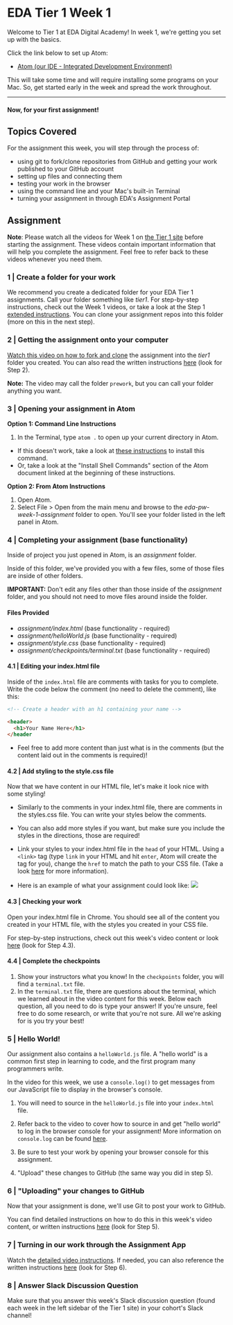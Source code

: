 # EDA Tier 1 Week 1

Welcome to Tier 1 at EDA Digital Academy! In week 1, we're getting you set up with the basics.

Click the link below to set up Atom:

- [Atom (our IDE - Integrated Development Environment)](atom.md)

This will take some time and will require installing some programs on your Mac. So, get started early in the week and spread the work throughout.

---

#### Now, for your first assignment!

## Topics Covered

For the assignment this week, you will step through the process of:

* using git to fork/clone repositories from GitHub and getting your work published to your GitHub account
* setting up files and connecting them
* testing your work in the browser
* using the command line and your Mac's built-in Terminal
* turning your assignment in through EDA's Assignment Portal

## Assignment

**Note**: Please watch all the videos for Week 1 on [the Tier 1 site](https://fullstack.emergingacademy.org/) before starting the assignment. These videos contain important information that will help you complete the assignment. Feel free to refer back to these videos whenever you need them.

### 1 | Create a folder for your work
We recommend you create a dedicated folder for your EDA Tier 1 assignments. Call your folder something like *tier1*. For step-by-step instructions, check out the Week 1 videos, or take a look at the Step 1 [extended instructions](extended-instructions.md). You can clone your assignment repos into this folder (more on this in the next step).

### 2 | Getting the assignment onto your computer

[Watch this video on how to fork and clone](https://vimeo.com/218468543) the assignment into the *tier1* folder you created. You can also read the written instructions [here](extended-instructions.md) (look for Step 2). 

**Note:** The video may call the folder `prework`, but you can call your folder anything you want.

### 3 | Opening your assignment in Atom

**Option 1: Command Line Instructions**
1. In the Terminal, type `atom .` to open up your current directory in Atom. 
- If this doesn't work, take a look at [these instructions](https://stackoverflow.com/questions/22390709/how-to-open-atom-editor-from-command-line-in-os-x/23666354#23666354) to install this command.
- Or, take a look at the "Install Shell Commands" section of the Atom document linked at the beginning of these instructions.

**Option 2: From Atom Instructions**
1. Open Atom.
2. Select File > Open from the main menu and browse to the *eda-pw-week-1-assignment* folder to open. You'll see your folder listed in the left panel in Atom.

### 4 | Completing your assignment (base functionality)

Inside of project you just opened in Atom, is an *assignment* folder.

Inside of this folder, we've provided you with a few files, some of those files are inside of other folders.

**IMPORTANT:** Don't edit any files other than those inside of the *assignment* folder, and you should not need to move files around inside the folder.

#### Files Provided

- *assignment/index.html* (base functionality - required)
- *assignment/helloWorld.js* (base functionality - required)
- *assignment/style.css* (base functionality - required)
- *assignment/checkpoints/terminal.txt* (base functionality - required)

#### 4.1 | Editing your index.html file

Inside of the `index.html` file are comments with tasks for you to complete. Write the code below the comment (no need to delete the comment), like this:

```HTML
<!-- Create a header with an h1 containing your name -->

<header>
  <h1>Your Name Here</h1>
</header
```

- Feel free to add more content than just what is in the comments (but the content laid out in the comments is required)!

#### 4.2 | Add styling to the style.css file

Now that we have content in our HTML file, let's make it look nice with some styling!

- Similarly to the comments in your index.html file, there are comments in the styles.css file. You can write your styles below the comments.

- You can also add more styles if you want, but make sure you include the styles in the directions, those are required!

- Link your styles to your index.html file in the `head` of your HTML. Using a `<link>` tag (type `link` in your HTML and hit `enter`, Atom will create the tag for you), change the `href` to match the path to your CSS file. (Take a look [here](https://www.w3schools.com/tags/tag_link.asp) for more information).

- Here is an example of what your assignment could look like: ![](images/mockup.png)

#### 4.3 | Checking your work

Open your index.html file in Chrome. You should see all of the content you created in your HTML file, with the styles you created in your CSS file.

For step-by-step instructions, check out this week's video content or look [here](extended-instructions.md) (look for Step 4.3).

#### 4.4 | Complete the checkpoints

1. Show your instructors what you know! In the `checkpoints` folder, you will find a `terminal.txt` file.
2. In the `terminal.txt` file, there are questions about the terminal, which we learned about in the video content for this week. Below each question, all you need to do is type your answer! If you're unsure, feel free to do some research, or write that you're not sure. All we're asking for is you try your best! 

### 5 | Hello World! 

Our assignment also contains a `helloWorld.js` file. A "hello world" is a common first step in learning to code, and the first program many programmers write.

In the video for this week, we use a `console.log()` to get messages from our JavaScript file to display in the browser's console.

1. You will need to source in the `helloWorld.js` file into your `index.html` file.

2. Refer back to the video to cover how to source in and get "hello world" to log in the browser console for your assignment! More information on `console.log` can be found [here](https://www.w3schools.com/jsref/met_console_log.asp).

3. Be sure to test your work by opening your browser console for this assignment.

4. "Upload" these changes to GitHub (the same way you did in step 5).

### 6 | "Uploading" your changes to GitHub

Now that your assignment is done, we'll use Git to post your work to GitHub.

You can find detailed instructions on how to do this in this week's video content, or written instructions [here](extended-instructions.md) (look for Step 5).

### 7 | Turning in our work through the Assignment App

Watch the [detailed video instructions](https://vimeo.com/199694700). If needed, you can also reference the written instructions [here](extended-instructions.md) (look for Step 6).

### 8 | Answer Slack Discussion Question
Make sure that you answer this week's Slack discussion question (found each week in the left sidebar of the Tier 1 site) in your cohort's Slack channel!

